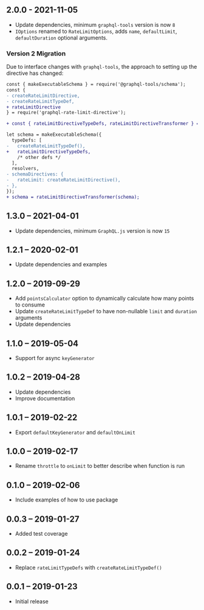 ## 2.0.0 - 2021-11-05

- Update dependencies, minimum `graphql-tools` version is now `8`
- `IOptions` renamed to `RateLimitOptions`, adds `name`, `defaultLimit`, `defaultDuration` optional arguments.

### Version 2 Migration

Due to interface changes with `graphql-tools`, the approach to setting up the directive has changed:

```diff
const { makeExecutableSchema } = require('@graphql-tools/schema');
const {
- createRateLimitDirective,
- createRateLimitTypeDef,
+ rateLimitDirective
} = require('graphql-rate-limit-directive');

+ const { rateLimitDirectiveTypeDefs, rateLimitDirectiveTransformer } = rateLimitDirective();

let schema = makeExecutableSchema({
  typeDefs: [
-   createRateLimitTypeDef(),
+   rateLimitDirectiveTypeDefs,
    /* other defs */
  ],
  resolvers,
- schemaDirectives: {
-   rateLimit: createRateLimitDirective(),
- },
});
+ schema = rateLimitDirectiveTransformer(schema);
```

## 1.3.0 – 2021-04-01

- Update dependencies, minimum `GraphQL.js` version is now `15`

## 1.2.1 – 2020-02-01

- Update dependencies and examples

## 1.2.0 – 2019-09-29

- Add `pointsCalculator` option to dynamically calculate how many points to consume
- Update `createRateLimitTypeDef` to have non-nullable `limit` and `duration` arguments
- Update dependencies

## 1.1.0 – 2019-05-04

- Support for async `keyGenerator`

## 1.0.2 – 2019-04-28

- Update dependencies
- Improve documentation

## 1.0.1 – 2019-02-22

- Export `defaultKeyGenerator` and `defaultOnLimit`

## 1.0.0 – 2019-02-17

- Rename `throttle` to `onLimit` to better describe when function is run

## 0.1.0 – 2019-02-06

- Include examples of how to use package

## 0.0.3 – 2019-01-27

- Added test coverage

## 0.0.2 – 2019-01-24

- Replace `rateLimitTypeDefs` with `createRateLimitTypeDef()`

## 0.0.1 – 2019-01-23

- Initial release
